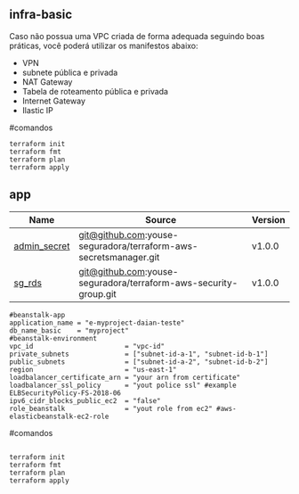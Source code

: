 ## infra-basic
Caso não possua uma VPC criada de forma adequada seguindo boas práticas, você poderá utilizar os manifestos abaixo:

- VPN
- subnete pública e privada
- NAT Gateway
- Tabela de roteamento pública e privada
- Internet Gateway
- Ilastic IP

#comandos
```hcl
terraform init
terraform fmt
terraform plan
terraform apply
```

## app

| Name | Source | Version |
|------|--------|---------|
| <a name="module_admin_secret"></a> [admin\_secret](#module\_admin\_secret) | git@github.com:youse-seguradora/terraform-aws-secretsmanager.git | v1.0.0 |
| <a name="module_sg_rds"></a> [sg\_rds](#module\_sg\_rds) | git@github.com:youse-seguradora/terraform-aws-security-group.git | v1.0.0 |

```hcl
#beanstalk-app
application_name = "e-myproject-daian-teste"
db_name_basic    = "myproject"
#beanstalk-environment
vpc_id                       = "vpc-id"
private_subnets              = ["subnet-id-a-1", "subnet-id-b-1"]
public_subnets               = ["subnet-id-a-2", "subnet-id-b-2"]
region                       = "us-east-1"
loadbalancer_certificate_arn = "your arn from certificate"
loadbalancer_ssl_policy      = "yout police ssl" #example ELBSecurityPolicy-FS-2018-06
ipv6_cidr_blocks_public_ec2  = "false"
role_beanstalk               = "yout role from ec2" #aws-elasticbeanstalk-ec2-role
```


#comandos
```hcl

terraform init
terraform fmt
terraform plan
terraform apply
```


